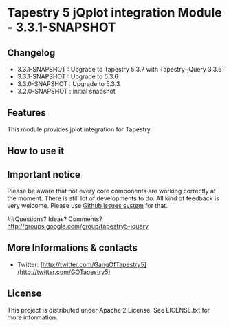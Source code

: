 # Tapestry 5 jQplot integration Module - 3.3.1-SNAPSHOT

## Changelog
- 3.3.1-SNAPSHOT : Upgrade to Tapestry 5.3.7 with Tapestry-jQuery 3.3.6  
- 3.3.1-SNAPSHOT : Upgrade to 5.3.6  
- 3.3.0-SNAPSHOT : Upgrade to 5.3.3  
- 3.2.0-SNAPSHOT : initial snapshot 

## Features

This module provides jplot integration for Tapestry.


## How to use it



## Important notice

Please be aware that not every core components are working correctly at the moment. There is still lot of developments to do. 
All kind of feedback is very welcome. Please use [Github issues system](http://github.com/got5/tapestry5-jqplot/issues) for that.
 
##Questions? Ideas? Comments?
http://groups.google.com/group/tapestry5-jquery

## More Informations & contacts

* Twitter: [http://twitter.com/GangOfTapestry5](http://twitter.com/GOTapestry5)


## License

This project is distributed under Apache 2 License. See LICENSE.txt for more information.
